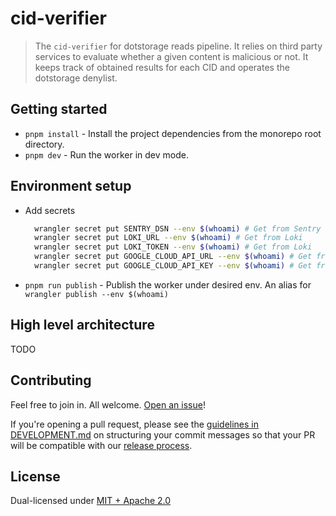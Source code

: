 # cid-verifier

> The `cid-verifier` for dotstorage reads pipeline. It relies on third party services to evaluate whether a given content is malicious or not. It keeps track of obtained results for each CID and operates the dotstorage denylist.

## Getting started

- `pnpm install` - Install the project dependencies from the monorepo root directory.
- `pnpm dev` - Run the worker in dev mode.

## Environment setup

- Add secrets

  ```sh
    wrangler secret put SENTRY_DSN --env $(whoami) # Get from Sentry
    wrangler secret put LOKI_URL --env $(whoami) # Get from Loki
    wrangler secret put LOKI_TOKEN --env $(whoami) # Get from Loki
    wrangler secret put GOOGLE_CLOUD_API_URL --env $(whoami) # Get from 1password
    wrangler secret put GOOGLE_CLOUD_API_KEY --env $(whoami) # Get from 1password
  ```

- `pnpm run publish` - Publish the worker under desired env. An alias for `wrangler publish --env $(whoami)`

## High level architecture

TODO

## Contributing

Feel free to join in. All welcome. [Open an issue](https://github.com/web3-storage/reads/issues)!

If you're opening a pull request, please see the [guidelines in DEVELOPMENT.md](https://github.com/web3-storage/reads/blob/main/DEVELOPMENT.md#how-should-i-write-my-commits) on structuring your commit messages so that your PR will be compatible with our [release process](https://github.com/web3-storage/reads/blob/main/DEVELOPMENT.md#release).

## License

Dual-licensed under [MIT + Apache 2.0](https://github.com/web3-storage/reads/blob/main/LICENSE.md)
